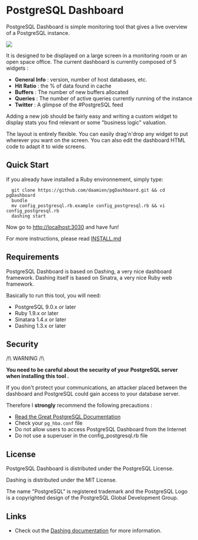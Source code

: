 
# PostgreSQL Dashboard

PostgreSQL Dashboard is simple monitoring tool that gives a live overview of a PostgreSQL instance.

![](https://github.com/daamien/pgDashboard/blob/master/public/pgdashboard.screenshot2.png)

It is designed to be displayed on a large screen in a monitoring room or an open space office.
The current dashboard is currently composed of 5 widgets :

* **General Info** : version, number of host databases, etc. 
* **Hit Ratio** : the % of data found in cache
* **Buffers** : The number of new buffers allocated
* **Queries** : The number of active queries currently running of the instance
* **Twitter** : A glimpse of the #PostgreSQL feed

Adding a new job should be fairly easy and writing a custom widget to display stats you find relevant or some "business logic" valuation.

The layout is entirely flexible. You can easily drag'n'drop any widget to put wherever you want on the screen. You can also edit the dashboard HTML code to adapt it to wide screens.

## Quick Start

If you already have installed a Ruby environnement, simply type:

```
  git clone https://github.com/daamien/pgDashboard.git && cd pgDashboard
  bundle
  mv config_postgresql.rb.example config_postgresql.rb && vi config_postgresql.rb
  dashing start
```

Now go to [http://localhost:3030]() and have fun!

For more instructions, please read [INSTALL.md](https://github.com/daamien/pgDashboard/blob/master/INSTALL.md)

## Requirements

PostgreSQL Dashboard is based on Dashing, a very nice dashboard framework.
Dashing itself is based on Sinatra, a very nice Ruby web framework.

Basically to run this tool, you will need:
 
* PostgreSQL 9.0.x or later
* Ruby 1.9.x or later
* Sinatara 1.4.x or later
* Dashing 1.3.x or later

## Security

/!\ WARNING /!\

__You need to be careful about the security of your PostgreSQL server when installing this tool .__

If you don't protect your communications, an attacker placed between the dashboard and PostgreSQL could gain access to your database server.

Therefore I **strongly** recommend the following precautions :

* [Read the Great PostgreSQL Documentation](http://www.postgresql.org/docs/current/static/auth-pg-hba-conf.html)
* Check your ``pg_hba.conf`` file
* Do not allow users to access PostgreSQL Dashboard from the Internet
* Do not use a superuser in the config_postgresql.rb file


## License 

PostgreSQL Dashboard is distributed under the PostgreSQL License.

Dashing is distributed under the MIT License.

The name "PostgreSQL" is registered trademark and the PostgreSQL Logo is a copyrighted design of the PostgreSQL Global Development Group.

## Links

  * Check out the [Dashing documentation](http://shopify.github.com/dashing) for more information.
